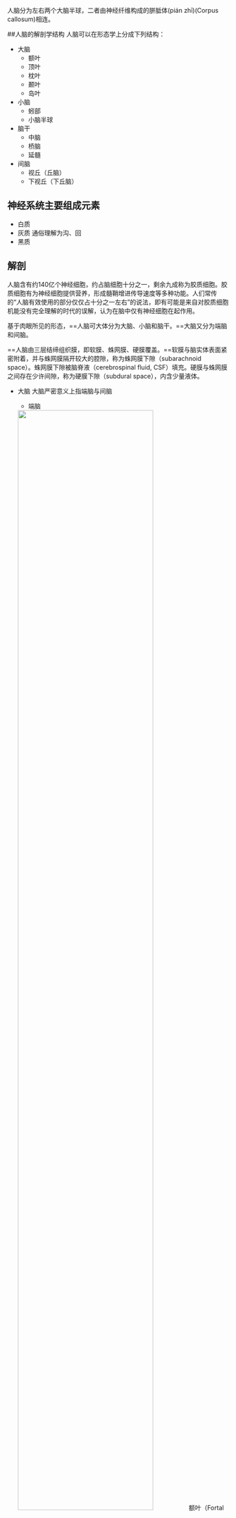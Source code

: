 人脑分为左右两个大脑半球，二者由神经纤维构成的胼胝体(pián zhī)(Corpus callosum)相连。

##人脑的解剖学结构
人脑可以在形态学上分成下列结构：
+ 大脑
  + 额叶
  + 顶叶
  + 枕叶
  + 颞叶
  + 岛叶
+ 小脑
  + 蚓部
  + 小脑半球
+ 脑干
  + 中脑
  + 桥脑
  + 延髓
+ 间脑
  + 视丘（丘脑）
  + 下视丘（下丘脑）
## 神经系统主要组成元素
+ 白质
+ 灰质
  通俗理解为沟、回 
+ 黑质

## 解剖
人脑含有约140亿个神经细胞，约占脑细胞十分之一，剩余九成称为胶质细胞。胶质细胞有为神经细胞提供营养，形成髓鞘增进传导速度等多种功能。人们常传的“人脑有效使用的部分仅仅占十分之一左右”的说法，即有可能是来自对胶质细胞机能没有完全理解的时代的误解，认为在脑中仅有神经细胞在起作用。

基于肉眼所见的形态，==人脑可大体分为大脑、小脑和脑干。==大脑又分为端脑和间脑。

==人脑由三层结缔组织膜，即软膜、蛛网膜、硬膜覆盖。==软膜与脑实体表面紧密附着，并与蛛网膜隔开较大的腔隙，称为蛛网膜下隙（subarachnoid space）。蛛网膜下隙被脑脊液（cerebrospinal fluid, CSF）填充。硬膜与蛛网膜之间存在少许间隙，称为硬膜下隙（subdural space），内含少量液体。

+ 大脑
  大脑严密意义上指端脑与间脑
  + 端脑

  <img src="https://upload.wikimedia.org/wikipedia/commons/5/5b/Brain-anatomy.jpg" width="80%">
  额叶（Fortal Lobe红色）、顶叶（Parietal Lobe橙色）、颞叶（Temporal Lobe绿色）、枕叶（Occipital Lobe黄色）、小脑（Cerebellum蓝色）、脑干（Brain stem灰色）
  
  岛叶(Insula)是大脑皮质（灰质）的一部分，它是向内凹陷的皮层区域。它与额叶、颞叶和顶叶的皮层相连通。
  
  + 间脑（diencephalon）
  间脑位于端脑与中脑之间，大部分被大脑两侧半球所遮盖，间脑呈楔形，下部与中脑相连。间脑主要分为丘脑和下丘脑。
  <img src="https://upload.wikimedia.org/wikipedia/commons/c/c4/Diencephalon_small.gif" width="70%">
  
  
  间脑（红色）位置
  
  + 丘脑(thalamus)
  丘脑与视觉有关

    <img src="https://upload.wikimedia.org/wikipedia/commons/thumb/c/ce/Brain_chrischan_thalamus.jpg/800px-Brain_chrischan_thalamus.jpg" width="50%">

    + 下丘脑(Hypothalamus)
    下丘脑是调节内脏活动和内分泌活动的较为高级神经中枢所在，又称丘脑下部。通过脑下垂体链接神经系统和分泌系统。在人体中，它和杏核的大小相当
    
    <img src="https://upload.wikimedia.org/wikipedia/commons/thumb/4/4e/Illu_diencephalon.jpg/250px-Illu_diencephalon.jpg" width="50%">
    
    <img src="https://upload.wikimedia.org/wikipedia/commons/6/67/Hypothalamus_small.gif" width="50%">
    
    

